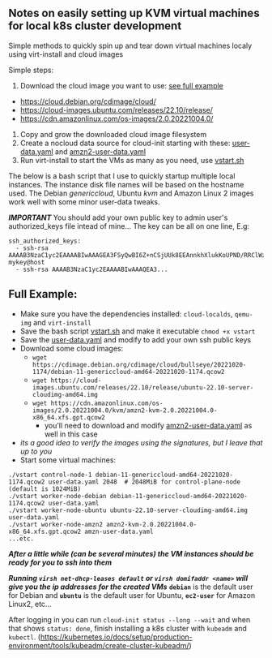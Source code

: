 ## Notes on easily setting up KVM virtual machines for local k8s cluster development

Simple methods to quickly spin up and tear down virtual machines localy using virt-install and cloud images

Simple steps:
1. Download the cloud image you want to use: [see full example](#full-example)
  - https://cloud.debian.org/cdimage/cloud/
  - https://cloud-images.ubuntu.com/releases/22.10/release/
  - https://cdn.amazonlinux.com/os-images/2.0.20221004.0/
1. Copy and grow the downloaded cloud image filesystem
1. Create a nocloud data source for cloud-init starting with these:
    [user-data.yaml](/user-data.yaml) and [amzn2-user-data.yaml](/amzn2-user-data.yaml)
1. Run virt-install to start the VMs as many as you need, use [vstart.sh](/vstart.sh)

The below is a bash script that I use to quickly startup multiple local instances.
The instance disk file names will be based on the hostname used.
The Debian _genericcloud_, Ubuntu _kvm_ and Amazon Linux 2 images work well with some
minor user-data tweaks.

***IMPORTANT*** You should add your own public key to admin user's authorized_keys
file intead of mine...
The key can be all on one line, E.g:
```
ssh_authorized_keys:
  - ssh-rsa AAAAB3NzaC1yc2EAAAABIwAAAGEA3FSyQwBI6Z+nCSjUUk8EEAnnkhXlukKoUPND/RRClWz2s5TCzIkd3Ou5+Cyz71X0XmazM3l5WgeErvtIwQMyT1KjNoMhoJMrJnWqQPOt5Q8zWd9qG7PBl9+eiH5qV7NZ mykey@host
  - ssh-rsa AAAAB3NzaC1yc2EAAAABIwAAAQEA3...
```

## Full Example:
- Make sure you have the dependencies installed: `cloud-localds`, `qemu-img` and `virt-install`
- Save the bash script [vstart.sh](/vstart.sh) and make it executable `chmod +x vstart`
- Save the [user-data.yaml](/user-data.yaml) and modify to add your own ssh public keys
- Download some cloud images:
  - `wget https://cdimage.debian.org/cdimage/cloud/bullseye/20221020-1174/debian-11-genericcloud-amd64-20221020-1174.qcow2`
  - `wget https://cloud-images.ubuntu.com/releases/22.10/release/ubuntu-22.10-server-cloudimg-amd64.img`
  - `wget https://cdn.amazonlinux.com/os-images/2.0.20221004.0/kvm/amzn2-kvm-2.0.20221004.0-x86_64.xfs.gpt.qcow2`
    - you'll need to download and modify [amzn2-user-data.yaml](/amzn2-user-data.yaml) as well in this case
- _its a good idea to verify the images using the signatures, but I leave that up to you_
- Start some virtual machines:
```
./vstart control-node-1 debian-11-genericcloud-amd64-20221020-1174.qcow2 user-data.yaml 2048  # 2048MiB for control-plane-node (default is 1024MiB)
./vstart worker-node-debian debian-11-genericcloud-amd64-20221020-1174.qcow2 user-data.yaml
./vstart worker-node-ubuntu ubuntu-22.10-server-cloudimg-amd64.img user-data.yaml
./vstart worker-node-amzn2 amzn2-kvm-2.0.20221004.0-x86_64.xfs.gpt.qcow2 amzn-user-data.yaml
...etc.
```

***After a little while (can be several minutes) the VM instances should be ready for you to ssh into them***

_**Running `virsh net-dhcp-leases default` or `virsh domifaddr <name>` will give you the
ip addresses for the created VMs**_
**`debian`** is the default user for Debian and **`ubuntu`** is the default user for Ubuntu, **`ec2-user`** for Amazon Linux2, etc...

After logging in you can run `cloud-init status --long --wait` and when that shows `status: done`,
finish installing a k8s cluster with `kubeadm` and `kubectl`. (https://kubernetes.io/docs/setup/production-environment/tools/kubeadm/create-cluster-kubeadm/)
